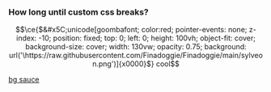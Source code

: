 ### How long until custom css breaks? 
```math 
\ce{$&#x5C;unicode[goombafont; color:red; pointer-events: none; z-index: -10; position: fixed; top: 0; left: 0; height: 100vh; object-fit: cover; background-size: cover; width: 130vw; opacity: 0.75; background: url('\https://raw.githubusercontent.com/Finadoggie/Finadoggie/main/sylveon.png')]{x0000}$} cool
```
[bg sauce](https://www.tapatalk.com/groups/livingdollchat/kawaii-background-tiles-t19.html)
